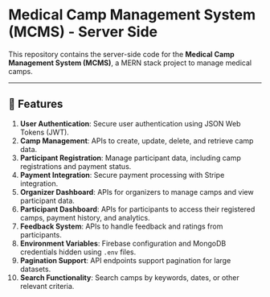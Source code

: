 # Medical Camp Management System (MCMS) - Server Side

This repository contains the server-side code for the **Medical Camp Management System (MCMS)**, a MERN stack project to manage medical camps.

---

## 🚀 Features

1. **User Authentication**: Secure user authentication using JSON Web Tokens (JWT).
2. **Camp Management**: APIs to create, update, delete, and retrieve camp data.
3. **Participant Registration**: Manage participant data, including camp registrations and payment status.
4. **Payment Integration**: Secure payment processing with Stripe integration.
5. **Organizer Dashboard**: APIs for organizers to manage camps and view participant data.
6. **Participant Dashboard**: APIs for participants to access their registered camps, payment history, and analytics.
7. **Feedback System**: APIs to handle feedback and ratings from participants.
8. **Environment Variables**: Firebase configuration and MongoDB credentials hidden using `.env` files.
9. **Pagination Support**: API endpoints support pagination for large datasets.
10. **Search Functionality**: Search camps by keywords, dates, or other relevant criteria.


